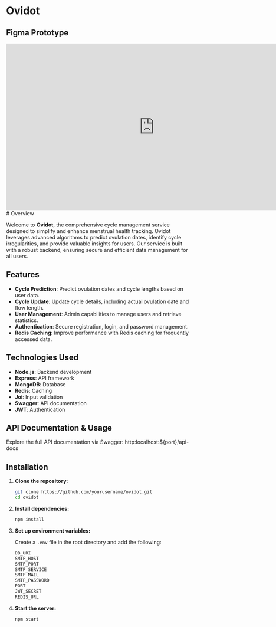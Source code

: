 # Ovidot
## Figma Prototype

<iframe style="border: 1px solid rgba(0, 0, 0, 0.1);" width="800" height="450" src="https://www.figma.com/embed?embed_host=share&url=https%3A%2F%2Fwww.figma.com%2Fproto%2FFCKjvh1jZpkxOU8vSAAuwO%2Fovidot%3Fnode-id%3D192-1595%26t%3DmalJCdxF6cTN1GtJ-1%26scaling%3Dmin-zoom%26content-scaling%3Dfixed%26page-id%3D0%253A1%26starting-point-node-id%3D192%253A1521" allowfullscreen></iframe>
# Overview

Welcome to **Ovidot**, the comprehensive cycle management service designed to simplify and enhance menstrual health tracking. Ovidot leverages advanced algorithms to predict ovulation dates, identify cycle irregularities, and provide valuable insights for users. Our service is built with a robust backend, ensuring secure and efficient data management for all users.

## Features

- **Cycle Prediction**: Predict ovulation dates and cycle lengths based on user data.
- **Cycle Update**: Update cycle details, including actual ovulation date and flow length.
- **User Management**: Admin capabilities to manage users and retrieve statistics.
- **Authentication**: Secure registration, login, and password management.
- **Redis Caching**: Improve performance with Redis caching for frequently accessed data.

## Technologies Used

- **Node.js**: Backend development
- **Express**: API framework
- **MongoDB**: Database
- **Redis**: Caching
- **Joi**: Input validation
- **Swagger**: API documentation
- **JWT**: Authentication

## API Documentation & Usage

Explore the full API documentation via Swagger: http:localhost:${port}/api-docs

## Installation

1. **Clone the repository:**

    ```sh
    git clone https://github.com/yourusername/ovidot.git
    cd ovidot
    ```

2. **Install dependencies:**

    ```sh
    npm install
    ```

3. **Set up environment variables:**

    Create a `.env` file in the root directory and add the following:

    ```sh
    DB_URI
    SMTP_HOST
    SMTP_PORT
    SMTP_SERVICE
    SMTP_MAIL
    SMTP_PASSWORD
    PORT
    JWT_SECRET
    REDIS_URL
    ```

4. **Start the server:**

    ```sh
    npm start
    ```
